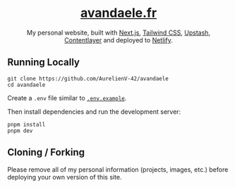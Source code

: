 <div align="center">
    <a href="https://avandaele.fr"><h1 align="center">avandaele.fr</h1></a>

My personal website, built with [Next.js](https://nextjs.org/), [Tailwind CSS](https://tailwindcss.com/), [Upstash](https://upstash.com/), [Contentlayer](https://www.contentlayer.dev/) and deployed to [Netlify](https://netlify.com/).

</div>

## Running Locally


```sh-session
git clone https://github.com/AurelienV-42/avandaele
cd avandaele
```


Create a `.env` file similar to [`.env.example`](https://github.com/AurelienV-42/avandaele/blob/master/.env.example).

Then install dependencies and run the development server:
```sh-session
pnpm install
pnpm dev
```


## Cloning / Forking

Please remove all of my personal information (projects, images, etc.) before deploying your own version of this site.
